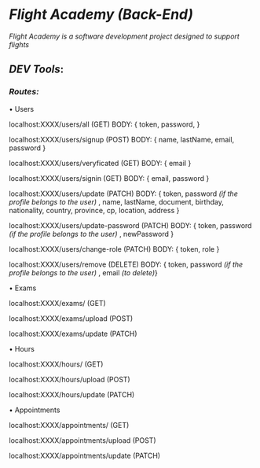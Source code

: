 # *Flight Academy (Back-End)*
_Flight Academy is a software development project designed to support flights_

## *DEV Tools*: 

### _Routes:_

• Users

localhost:XXXX/users/all (GET)
BODY: { token, password, }

localhost:XXXX/users/signup (POST)
BODY: { name, lastName, email, password }

localhost:XXXX/users/veryficated (GET)
BODY: { email }

localhost:XXXX/users/signin (GET)
BODY: { email, password }

localhost:XXXX/users/update (PATCH)
BODY: { token, password _(if the profile belongs to the user)_ , name, lastName, document, birthday, nationality, country, province, cp, location, address }

localhost:XXXX/users/update-password (PATCH)
BODY: { token, password _(if the profile belongs to the user)_ , newPassword }

localhost:XXXX/users/change-role (PATCH)
BODY: { token, role }

localhost:XXXX/users/remove (DELETE)
BODY: { token, password _(if the profile belongs to the user)_ , email _(to delete)_}


• Exams

localhost:XXXX/exams/ (GET)

localhost:XXXX/exams/upload (POST)

localhost:XXXX/exams/update (PATCH)

• Hours

localhost:XXXX/hours/ (GET)

localhost:XXXX/hours/upload (POST)

localhost:XXXX/hours/update (PATCH)


• Appointments

localhost:XXXX/appointments/ (GET)

localhost:XXXX/appointments/upload (POST)

localhost:XXXX/appointments/update (PATCH)
